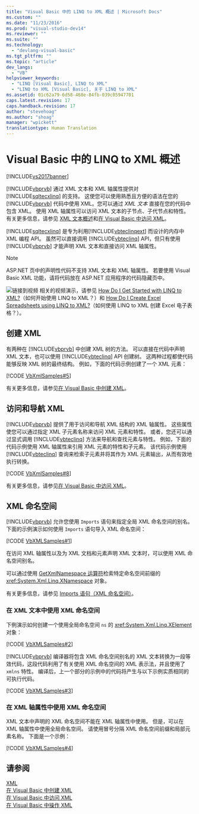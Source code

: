 ```yaml
---
title: "Visual Basic 中的 LINQ to XML 概述 | Microsoft Docs"
ms.custom: ""
ms.date: "11/23/2016"
ms.prod: "visual-studio-dev14"
ms.reviewer: ""
ms.suite: ""
ms.technology: 
  - "devlang-visual-basic"
ms.tgt_pltfrm: ""
ms.topic: "article"
dev_langs: 
  - "VB"
helpviewer_keywords: 
  - "LINQ [Visual Basic], LINQ to XML"
  - "LINQ to XML [Visual Basic], 关于 LINQ to XML"
ms.assetid: 01c62a79-6d58-468e-84fb-039c05947701
caps.latest.revision: 17
caps.handback.revision: 17
author: "stevehoag"
ms.author: "shoag"
manager: "wpickett"
translationtype: Human Translation
---
```

# Visual Basic 中的 LINQ to XML 概述
[!INCLUDE[vs2017banner](../../../../csharp/includes/vs2017banner.md)]

[!INCLUDE[vbprvb](../../../../csharp/programming-guide/concepts/linq/includes/vbprvb_md.md)] 通过 XML 文本和 XML 轴属性提供对 [!INCLUDE[sqltecxlinq](../../../../csharp/programming-guide/concepts/linq/includes/sqltecxlinq_md.md)] 的支持。  这使您可以使用熟悉且方便的语法在您的 [!INCLUDE[vbprvb](../../../../csharp/programming-guide/concepts/linq/includes/vbprvb_md.md)] 代码中使用 XML。您可以通过 *XML 文本* 直接在您的代码中包含 XML。  使用 XML 轴属性可以访问 XML 文本的子节点、子代节点和特性。  有关更多信息，请参见 [XML 文本概述](../../../../visual-basic/programming-guide/language-features/xml/xml-literals-overview.md)和[在 Visual Basic 中访问 XML](../../../../visual-basic/programming-guide/language-features/xml/accessing-xml.md)。  
  
 [!INCLUDE[sqltecxlinq](../../../../csharp/programming-guide/concepts/linq/includes/sqltecxlinq_md.md)] 是专为利用[!INCLUDE[vbteclinqext](../../../../csharp/getting-started/includes/vbteclinqext_md.md)] 而设计的内存中 XML 编程 API。  虽然可以直接调用 [!INCLUDE[vbteclinq](../../../../csharp/includes/vbteclinq_md.md)] API，但只有使用 [!INCLUDE[vbprvb](../../../../csharp/programming-guide/concepts/linq/includes/vbprvb_md.md)] 才能声明 XML 文本和直接访问 XML 轴属性。  
  
> [!NOTE]
>  ASP.NET 页中的声明性代码不支持 XML 文本和 XML 轴属性。  若要使用 Visual Basic XML 功能，请将代码放在 ASP.NET 应用程序的代码隐藏页中。  
  
 ![链接到视频](../../../../csharp/programming-guide/concepts/linq/media/playvideo.png "PlayVideo") 相关的视频演示，请参见 [How Do I Get Started with LINQ to XML?](http://go.microsoft.com/fwlink/?LinkId=143034)（如何开始使用 LINQ to XML？）和 [How Do I Create Excel Spreadsheets using LINQ to XML?](http://go.microsoft.com/fwlink/?LinkId=143536)（如何使用 LINQ to XML 创建 Excel 电子表格？）。  
  
## 创建 XML  
 有两种在 [!INCLUDE[vbprvb](../../../../csharp/programming-guide/concepts/linq/includes/vbprvb_md.md)] 中创建 XML 树的方法。  可以直接在代码中声明 XML 文本，也可以使用 [!INCLUDE[vbteclinq](../../../../csharp/includes/vbteclinq_md.md)] API 创建树。  这两种过程都使代码能够反映 XML 树的最终结构。  例如，下面的代码示例创建了一个 XML 元素：  
  
 [!CODE [VbXmlSamples#5](../CodeSnippet/VS_Snippets_VBCSharp/VbXMLSamples#5)]  
  
 有关更多信息，请参见[在 Visual Basic 中创建 XML](../../../../visual-basic/programming-guide/language-features/xml/creating-xml.md)。  
  
## 访问和导航 XML  
 [!INCLUDE[vbprvb](../../../../csharp/programming-guide/concepts/linq/includes/vbprvb_md.md)] 提供了用于访问和导航 XML 结构的 XML 轴属性。  这些属性使您可以通过指定 XML 子元素名称来访问 XML 元素和特性。  或者，您还可以通过显式调用 [!INCLUDE[vbteclinq](../../../../csharp/includes/vbteclinq_md.md)] 方法来导航和查找元素与特性。  例如，下面的代码示例使用 XML 轴属性来引用 XML 元素的特性和子元素。  该代码示例使用 [!INCLUDE[vbteclinq](../../../../csharp/includes/vbteclinq_md.md)] 查询来检索子元素并将其作为 XML 元素输出，从而有效地执行转换。  
  
 [!CODE [VbXmlSamples#8](../CodeSnippet/VS_Snippets_VBCSharp/VbXMLSamples#8)]  
  
 有关更多信息，请参见[在 Visual Basic 中访问 XML](../../../../visual-basic/programming-guide/language-features/xml/accessing-xml.md)。  
  
## XML 命名空间  
 [!INCLUDE[vbprvb](../../../../csharp/programming-guide/concepts/linq/includes/vbprvb_md.md)] 允许您使用 `Imports` 语句来指定全局 XML 命名空间的别名。  下面的示例演示如何使用 `Imports` 语句导入 XML 命名空间：  
  
 [!CODE [VbXMLSamples#1](../CodeSnippet/VS_Snippets_VBCSharp/VbXMLSamples#1)]  
  
 在访问 XML 轴属性以及为 XML 文档和元素声明 XML 文本时，可以使用 XML 命名空间别名。  
  
 可以通过使用 [GetXmlNamespace 运算符](../../../../visual-basic/language-reference/operators/getxmlnamespace-operator.md)检索特定命名空间前缀的 <xref:System.Xml.Linq.XNamespace> 对象。  
  
 有关更多信息，请参见 [Imports 语句（XML 命名空间）](../../../../visual-basic/language-reference/statements/imports-statement-xml-namespace.md)。  
  
### 在 XML 文本中使用 XML 命名空间  
 下例演示如何创建一个使用全局命名空间 `ns` 的 <xref:System.Xml.Linq.XElement> 对象：  
  
 [!CODE [VbXMLSamples#2](../CodeSnippet/VS_Snippets_VBCSharp/VbXMLSamples#2)]  
  
 [!INCLUDE[vbprvb](../../../../csharp/programming-guide/concepts/linq/includes/vbprvb_md.md)] 编译器将包含 XML 命名空间别名的 XML 文本转换为一段等效代码，这段代码利用了有关使用 XML 命名空间的 XML 表示法，并且使用了 `xmlns` 特性。  编译后，上一个部分的示例中的代码将产生与以下示例实质相同的可执行代码。  
  
 [!CODE [VbXMLSamples#3](../CodeSnippet/VS_Snippets_VBCSharp/VbXMLSamples#3)]  
  
### 在 XML 轴属性中使用 XML 命名空间  
 XML 文本中声明的 XML 命名空间不能在 XML 轴属性中使用。  但是，可以在 XML 轴属性中使用全局命名空间。  请使用冒号分隔 XML 命名空间前缀和局部元素名称。  下面是一个示例：  
  
 [!CODE [VbXMLSamples#4](../CodeSnippet/VS_Snippets_VBCSharp/VbXMLSamples#4)]  
  
## 请参阅  
 [XML](../../../../visual-basic/programming-guide/language-features/xml/index.md)   
 [在 Visual Basic 中创建 XML](../../../../visual-basic/programming-guide/language-features/xml/creating-xml.md)   
 [在 Visual Basic 中访问 XML](../../../../visual-basic/programming-guide/language-features/xml/accessing-xml.md)   
 [在 Visual Basic 中操作 XML](../../../../visual-basic/programming-guide/language-features/xml/manipulating-xml.md)
